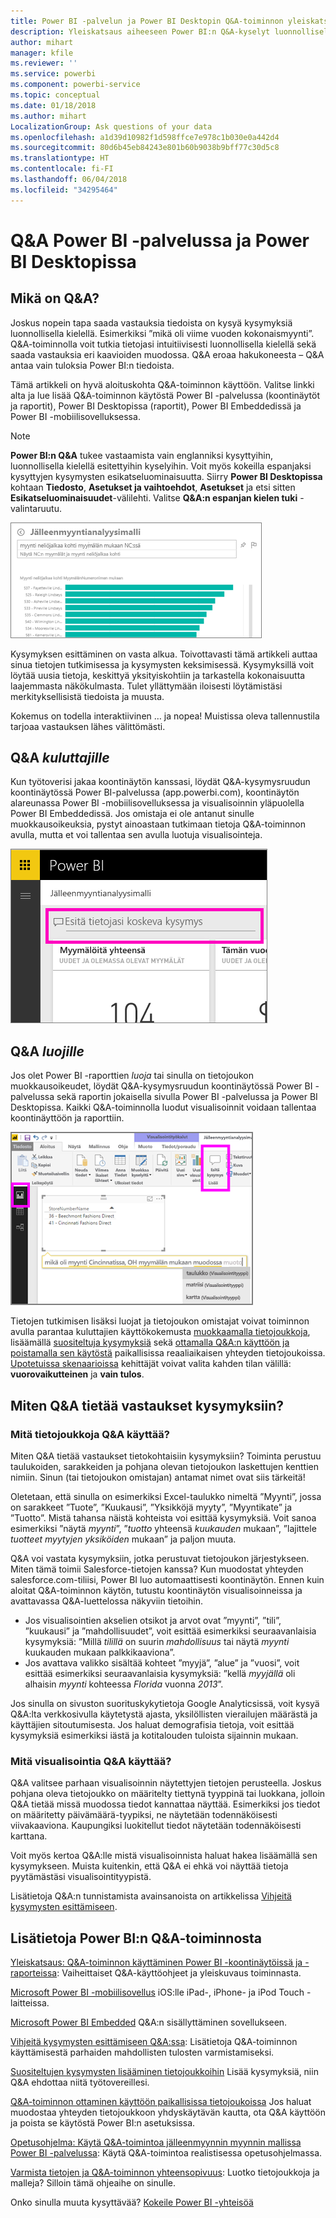 ```yaml
---
title: Power BI -palvelun ja Power BI Desktopin Q&A-toiminnon yleiskatsaus
description: Yleiskatsaus aiheeseen Power BI:n Q&A-kyselyt luonnollisella kielellä.
author: mihart
manager: kfile
ms.reviewer: ''
ms.service: powerbi
ms.component: powerbi-service
ms.topic: conceptual
ms.date: 01/18/2018
ms.author: mihart
LocalizationGroup: Ask questions of your data
ms.openlocfilehash: a1d39d10982f1d598ffce7e978c1b030e0a442d4
ms.sourcegitcommit: 80d6b45eb84243e801b60b9038b9bff77c30d5c8
ms.translationtype: HT
ms.contentlocale: fi-FI
ms.lasthandoff: 06/04/2018
ms.locfileid: "34295464"
---
```

# <a name="qa-in-power-bi-service-and-power-bi-desktop"></a>Q&A Power BI -palvelussa ja Power BI Desktopissa
## <a name="what-is-qa"></a>Mikä on Q&A?
Joskus nopein tapa saada vastauksia tiedoista on kysyä kysymyksiä luonnollisella kielellä. Esimerkiksi ”mikä oli viime vuoden kokonaismyynti”.  Q&A-toiminnolla voit tutkia tietojasi intuitiivisesti luonnollisella kielellä sekä saada vastauksia eri kaavioiden muodossa. Q&A eroaa hakukoneesta – Q&A antaa vain tuloksia Power BI:n tiedoista.

Tämä artikkeli on hyvä aloituskohta Q&A-toiminnon käyttöön. Valitse linkki alta ja lue lisää Q&A-toiminnon käytöstä Power BI -palvelussa (koontinäytöt ja raportit), Power BI Desktopissa (raportit), Power BI Embeddedissä ja Power BI -mobiilisovelluksessa.  

> [!NOTE]
> **Power BI:n Q&A** tukee vastaamista vain englanniksi kysyttyihin, luonnollisella kielellä esitettyihin kyselyihin. Voit myös kokeilla espanjaksi kysyttyjen kysymysten esikatseluominaisuutta. Siirry **Power BI Desktopissa** kohtaan **Tiedosto**, **Asetukset ja vaihtoehdot**, **Asetukset** ja etsi sitten **Esikatseluominaisuudet**-välilehti. Valitse **Q&A:n espanjan kielen tuki** -valintaruutu.  
>
>

![](media/power-bi-q-and-a/pbi_qa_boxsalessqft.png)

Kysymyksen esittäminen on vasta alkua.  Toivottavasti tämä artikkeli auttaa sinua tietojen tutkimisessa ja kysymysten keksimisessä. Kysymyksillä voit löytää uusia tietoja, keskittyä yksityiskohtiin ja tarkastella kokonaisuutta laajemmasta näkökulmasta. Tulet yllättymään iloisesti löytämistäsi merkityksellisistä tiedoista ja muusta.

Kokemus on todella interaktiivinen … ja nopea! Muistissa oleva tallennustila tarjoaa vastauksen lähes välittömästi.

##  <a name="qa-for-consumers"></a>Q&A *kuluttajille*
Kun työtoverisi jakaa koontinäytön kanssasi, löydät Q&A-kysymysruudun koontinäytössä Power BI-palvelussa (app.powerbi.com), koontinäytön alareunassa Power BI -mobiilisovelluksessa ja visualisoinnin yläpuolella Power BI Embeddedissä. Jos omistaja ei ole antanut sinulle muokkausoikeuksia, pystyt ainoastaan tutkimaan tietoja Q&A-toiminnon avulla, mutta et voi tallentaa sen avulla luotuja visualisointeja.

![](media/power-bi-q-and-a/powerbi-qna.png)

## <a name="qa-for-creators"></a>Q&A *luojille*
Jos olet Power BI -raporttien *luoja* tai sinulla on tietojoukon muokkausoikeudet, löydät Q&A-kysymysruudun koontinäytössä Power BI -palvelussa sekä raportin jokaisella sivulla Power BI -palvelussa ja Power BI Desktopissa. Kaikki Q&A-toiminnolla luodut visualisoinnit voidaan tallentaa koontinäyttöön ja raporttiin.

![](media/power-bi-q-and-a/power-bi-desktop.png)

Tietojen tutkimisen lisäksi luojat ja tietojoukon omistajat voivat toiminnon avulla parantaa kuluttajien käyttökokemusta [muokkaamalla tietojoukkoja](service-prepare-data-for-q-and-a.md), lisäämällä [suositeltuja kysymyksiä](service-q-and-a-create-featured-questions.md) sekä [ottamalla Q&A:n käyttöön ja poistamalla sen käytöstä](service-q-and-a-direct-query.md) paikallisissa reaaliaikaisen yhteyden tietojoukoissa. [Upotetuissa skenaarioissa](developer/qanda.md) kehittäjät voivat valita kahden tilan välillä: **vuorovaikutteinen** ja **vain tulos**.

## <a name="how-does-qa-know-how-to-answer-questions"></a>Miten Q&A tietää vastaukset kysymyksiin?
### <a name="which-datasets-does-qa-use"></a>Mitä tietojoukkoja Q&A käyttää?
Miten Q&A tietää vastaukset tietokohtaisiin kysymyksiin? Toiminta perustuu taulukoiden, sarakkeiden ja pohjana olevan tietojoukon laskettujen kenttien nimiin. Sinun (tai tietojoukon omistajan) antamat nimet ovat siis tärkeitä!

Oletetaan, että sinulla on esimerkiksi Excel-taulukko nimeltä ”Myynti”, jossa on sarakkeet ”Tuote”, ”Kuukausi”, ”Yksikköjä myyty”, ”Myyntikate” ja ”Tuotto”. Mistä tahansa näistä kohteista voi esittää kysymyksiä.  Voit sanoa esimerkiksi ”näytä *myynti*”, ”*tuotto* yhteensä *kuukauden* mukaan”, ”lajittele *tuotteet* *myytyjen yksiköiden* mukaan” ja paljon muuta.

Q&A voi vastata kysymyksiin, jotka perustuvat tietojoukon järjestykseen. Miten tämä toimii Salesforce-tietojen kanssa? Kun muodostat yhteyden salesforce.com-tiliisi, Power BI luo automaattisesti koontinäytön.  Ennen kuin aloitat Q&A-toiminnon käytön, tutustu koontinäytön visualisoinneissa ja avattavassa Q&A-luettelossa näkyviin tietoihin.

* Jos visualisointien akselien otsikot ja arvot ovat ”myynti”, ”tili”, ”kuukausi” ja ”mahdollisuudet”, voit esittää esimerkiksi seuraavanlaisia kysymyksiä: ”Millä *tilillä* on suurin *mahdollisuus* tai näytä *myynti* kuukauden mukaan palkkikaaviona”.
* Jos avattava valikko sisältää kohteet ”myyjä”, ”alue” ja ”vuosi”, voit esittää esimerkiksi seuraavanlaisia kysymyksiä: ”kellä *myyjällä* oli alhaisin *myynti* kohteessa *Florida* vuonna *2013*”.

Jos sinulla on sivuston suorituskykytietoja Google Analyticsissä, voit kysyä Q&A:lta verkkosivulla käytetystä ajasta, yksilöllisten vierailujen määrästä ja käyttäjien sitoutumisesta. Jos haluat demografisia tietoja, voit esittää kysymyksiä esimerkiksi iästä ja kotitalouden tuloista sijainnin mukaan.

### <a name="which-visualization-does-qa-use"></a>Mitä visualisointia Q&A käyttää?
Q&A valitsee parhaan visualisoinnin näytettyjen tietojen perusteella. Joskus pohjana oleva tietojoukko on määritelty tiettynä tyyppinä tai luokkana, jolloin Q&A tietää missä muodossa tiedot kannattaa näyttää. Esimerkiksi jos tiedot on määritetty päivämäärä-tyypiksi, ne näytetään todennäköisesti viivakaaviona. Kaupungiksi luokitellut tiedot näytetään todennäköisesti karttana.

Voit myös kertoa Q&A:lle mistä visualisoinnista haluat hakea lisäämällä sen kysymykseen. Muista kuitenkin, että Q&A ei ehkä voi näyttää tietoja pyytämästäsi visualisointityypistä.

Lisätietoja Q&A:n tunnistamista avainsanoista on artikkelissa [Vihjeitä kysymysten esittämiseen](service-q-and-a-tips.md).


## <a name="for-more-details-about-power-bi-qa"></a>Lisätietoja Power BI:n Q&A-toiminnosta
[Yleiskatsaus: Q&A-toiminnon käyttäminen Power BI -koontinäytöissä ja -raporteissa](power-bi-tutorial-q-and-a.md): Vaiheittaiset Q&A-käyttöohjeet ja yleiskuvaus toiminnasta.

[Microsoft Power BI -mobiilisovellus](mobile-apps-ios-qna.md) iOS:lle iPad-, iPhone- ja iPod Touch -laitteissa.

[Microsoft Power BI Embedded](developer/qanda.md) Q&A:n sisällyttäminen sovellukseen.

[Vihjeitä kysymysten esittämiseen Q&A:ssa](service-q-and-a-tips.md): Lisätietoja Q&A-toiminnon käyttämisestä parhaiden mahdollisten tulosten varmistamiseksi.

[Suositeltujen kysymysten lisääminen tietojoukkoihin](service-q-and-a-create-featured-questions.md) Lisää kysymyksiä, niin Q&A ehdottaa niitä työtovereillesi.

[Q&A-toiminnon ottaminen käyttöön paikallisissa tietojoukoissa](service-q-and-a-direct-query.md) Jos haluat muodostaa yhteyden tietojoukkoon yhdyskäytävän kautta, ota Q&A käyttöön ja poista se käytöstä Power BI:n asetuksissa.

[Opetusohjelma: Käytä Q&A-toimintoa jälleenmyynnin myynnin mallissa Power BI -palvelussa](power-bi-visualization-introduction-to-q-and-a.md): Käytä Q&A-toimintoa realistisessa opetusohjelmassa.

[Varmista tietojen ja Q&A-toiminnon yhteensopivuus](service-prepare-data-for-q-and-a.md): Luotko tietojoukkoja ja malleja?  Silloin tämä ohjeaihe on sinulle.

Onko sinulla muuta kysyttävää? [Kokeile Power BI -yhteisöä](http://community.powerbi.com/)
